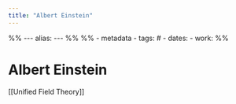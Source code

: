 ```yaml
---
title: "Albert Einstein"
---
```

%% ---
alias: 
--- %%
%% - metadata
	- tags: # 
	- dates: 
	- work: %%


# Albert Einstein

[[Unified Field Theory]]